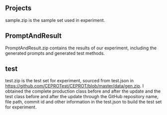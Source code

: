 ## Projects
sample.zip is the sample set used in experiment.

## PromptAndResult
PromptAndResult.zip contains the results of our experiment, including the generated prompts and generated test methods.

## test
test.zip is the test set for experiment, sourced from test.json in https://github.com/CEPROTest/CEPROT/blob/master/data/gen.zip. I obtained the complete production class before and after the update and the test class before and after the update through the GitHub repository name, file path, commit id and other information in the test.json to build the test set for experiment.

